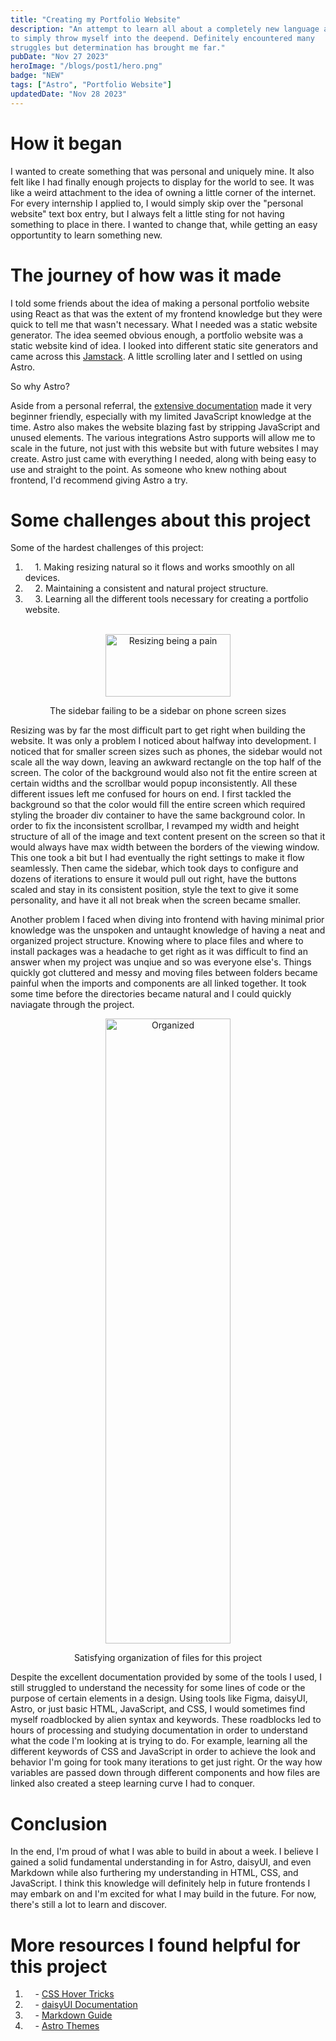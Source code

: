 ```yaml
---
title: "Creating my Portfolio Website"
description: "An attempt to learn all about a completely new language and 
to simply throw myself into the deepend. Definitely encountered many 
struggles but determination has brought me far."
pubDate: "Nov 27 2023"
heroImage: "/blogs/post1/hero.png"
badge: "NEW"
tags: ["Astro", "Portfolio Website"]
updatedDate: "Nov 28 2023"
---
```


# How it began #
I wanted to create something that was personal and uniquely mine. It also felt like I had finally 
enough projects to display for the world to see. It was like a weird attachment to the idea of 
owning a little corner of the internet. For every internship I applied to, I would simply skip 
over the "personal website" text box entry, but I always felt a little sting for not having 
something to place in there. I wanted to change that, while getting an easy opportuntity to 
learn something new. 

# The journey of how was it made #
I told some friends about the idea of making a personal portfolio website 
using React as that was the extent of my frontend knowledge but they were 
quick to tell me that wasn't necessary. What I needed was a static website 
generator. The idea seemed obvious enough, a portfolio website was a static 
website kind of idea. I looked into different static site generators and came 
across this <a target="_blank" href="https://jamstack.org/generators/">Jamstack</a>. 
A little scrolling later and I settled on using Astro. 

So why Astro?

Aside from a personal referral, the 
<a target="_blank" href="https://docs.astro.build/en/getting-started/">extensive documentation</a> 
made it very beginner friendly, especially with my limited JavaScript knowledge at the time. 
Astro also makes the website blazing fast by stripping JavaScript and unused elements. 
The various integrations Astro supports will allow me to scale in the future, not 
just with this website but with future websites I may create. Astro just came with everything 
I needed, along with being easy to use and straight to the point. As someone who knew nothing 
about frontend, I'd recommend giving Astro a try. 

# Some challenges about this project #
Some of the hardest challenges of this project:
1. &nbsp;&nbsp;&nbsp;&nbsp;1\. Making resizing natural so it flows and works smoothly on all devices.
2. &nbsp;&nbsp;&nbsp;&nbsp;2\. Maintaining a consistent and natural project structure. 
3. &nbsp;&nbsp;&nbsp;&nbsp;3\. Learning all the different tools necessary for creating a portfolio website.  

<br/>
<center>
    <img src="/blogs/post1/resize.png" alt="Resizing being a pain" width="200" height="100">
    <p class="caption">The sidebar failing to be a sidebar on phone screen sizes</p>
</center>

Resizing was by far the most difficult part to get right when building the website. It was only a 
problem I noticed about halfway into development. I noticed that for smaller screen sizes such as 
phones, the sidebar would not scale all the way down, leaving an awkward rectangle on the top half 
of the screen. The color of the background would also not fit the entire screen at certain widths 
and the scrollbar would popup inconsistently. All these different issues left me confused for hours 
on end. I first tackled the background so that the color would fill the entire screen which required 
styling the broader div container to have the same background color. In order to fix the inconsistent
scrollbar, I revamped my width and height structure of all of the image and text content present on 
the screen so that it would always have max width between the borders of the viewing window. This one 
took a bit but I had eventually the right settings to make it flow seamlessly. Then came the sidebar, 
which took days to configure and dozens of iterations to ensure it would pull out right, have the 
buttons scaled and stay in its consistent position, style the text to give it some personality, 
and have it all not break when the screen became smaller. 

Another problem I faced when diving into frontend with having minimal prior knowledge was the unspoken 
and untaught knowledge of having a neat and organized project structure. Knowing where to place files 
and where to install packages was a headache to get right as it was difficult to find an answer when 
my project was unqiue and so was everyone else's. Things quickly got cluttered and messy and moving 
files between folders became painful when the imports and components are all linked together. It took 
some time before the directories became natural and I could quickly naviagate through the project.

<center>
    <img src="/blogs/post1/structure.png" alt="Organized" width="200" height="1000">
    <p class="caption">Satisfying organization of files for this project</p>
</center>

Despite the excellent documentation provided by some of the tools I used, I still struggled to 
understand the necessity for some lines of code or the purpose of certain elements in a design. 
Using tools like Figma, daisyUI, Astro, or just basic HTML, JavaScript, and CSS, I would sometimes 
find myself roadblocked by alien syntax and keywords. These roadblocks led to hours of processing 
and studying documentation in order to understand what the code I'm looking at is trying to do. 
For example, learning all the different keywords of CSS and JavaScript in order to achieve the look 
and behavior I'm going for took many iterations to get just right. Or the way how variables are 
passed down through different components and how files are linked also created a steep learning 
curve I had to conquer. 

# Conclusion #  
In the end, I'm proud of what I was able to build in about a week. I believe I gained a solid 
fundamental understanding in for Astro, daisyUI, and even Markdown while also furthering my 
understanding in HTML, CSS, and JavaScript. I think this knowledge will definitely help in 
future frontends I may embark on and I'm excited for what I may build in the future. For now, 
there's still a lot to learn and discover.

# More resources I found helpful for this project #
1. &nbsp;&nbsp;&nbsp;&nbsp;- <a target="_blank" href="https://css-tricks.com/css-link-hover-effects/">CSS Hover Tricks</a>
2. &nbsp;&nbsp;&nbsp;&nbsp;- <a target="_blank" href="https://daisyui.com/">daisyUI Documentation</a>
3. &nbsp;&nbsp;&nbsp;&nbsp;- <a target="_blank" href="https://www.markdownguide.org/basic-syntax/#escaping-characters">Markdown Guide</a>
4. &nbsp;&nbsp;&nbsp;&nbsp;- <a target="_blank" href="https://astro.build/themes/">Astro Themes</a>